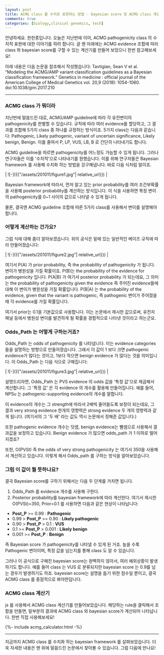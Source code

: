 ```yaml
---
layout: post
title: ACMG class 를 수치로 표현하는 방법 - bayesian score 및 ACMG class 계산기
comments: true
categories: [biology,clinical genomics, tech]
---
```


안녕하세요. 한헌종입니다.
오늘은 지난번에 이어, ACMG pathogenicity class 의 수치적 표현에 대한 이야기를 하려 합니다.
글 맨 아래에는 ACMG evidence 조합에 따라 class 와 bayesian score를 구할 수 있는 계산기를 만들어 보았으니 한번 참고해보세요!

아래 내용은 다음 논문을 참조해서 작성했습니다:
Tavtigian, Sean V et al. “Modeling the ACMG/AMP variant classification guidelines as a Bayesian classification framework.” Genetics in medicine : official journal of the American College of Medical Genetics vol. 20,9 (2018): 1054-1060. doi:10.1038/gim.2017.210

---
### ACMG class 가 뭐더라

지난번에 말씀드린 대로, ACMG/AMP guideline에 따라 각 유전변이의 pathogenicity를 판별할 수 있습니다.
규칙에 따라 여러 evidence를 할당하고, 그 결과를 조합해 5가지 class 중 하나를 규정하는 방식이죠.
5가지 class는 다음과 같습니다: Pathogenic, Likely pathogenic, vairiant of uncertain significance, Likely benign, Benign.
이를 줄여서 P, LP, VUS, LB, B 로 간단히 나타내기도 합니다.

ACMG guideline을 따르면 pathogenicity를 어느정도 가늠할 수 있게 됩니다.
그러나 연구자들은 이를 '수치적'으로 나타내기를 원했습니다.
이를 위해 연구자들은 Bayesian framework 를 사용해 수치화 하는 방법을 강구해냅니다.
바로 다음 식처럼 말이죠.

| ![-]({{"/assets/201011/figure1.jpg"| relative_url}}) | 

Bayesian framework에 따라서, 먼저 알고 있는 prior probability를 여러 조건부확률을 사용해 posterior probability를 계산하는 방식입니다.
이 식을 사용하면 특정 변이의 pathogenicity를 0~1 사이의 값으로 나타낼 수 있게 됩니다.

물론, 결국엔 ACMG guideline 조합에 따른 5가지 class를 사용해서 변이를 설명해야 합니다.

### 어떻게 계산하는 건가요?
그럼 식에 대해 좀더 알아보겠습니다.
위의 공식은 밑에 있는 일반적인 베이즈 규칙에 따라 만들어졌습니다:

| ![-]({{"/assets/201011/figure2.jpg"| relative_url}}) | 

여기서 P(A) 가 prior probability, 즉 the probability of pathogenicity 가 됩니다.
변이가 병원성을 가질 확률이죠.
P(B)는 the probability of the evidence for pathogenicity 입니다.
P(A|B) 가 여기서 posterior probability 가 되는데요,
그 의미는 the probability of pathogenicity given the evidence 즉 주어진 evidence들에 대해 이 변이가 병원성을 가질 확률입니다.
P(B|A) 는 the probability of the evidence, given that the variant is pathogenic, 즉 pathogenic 변이가 주어졌을 때 각 evidence를 가질 확률입니다.

여기서 prior는 0.1을 기본값으로 사용합니다.
이는 논문에서 제시한 값으로써, 유전자 패널 등에서 병원성 변이를 발견하게 될 확률을 경험적으로 나타낸 것이라고 하는군요.

### Odds_Path 는 어떻게 구하는거죠?

Odds_Path 는 odds of pathogenicity 를 나타냅니다.
이는 evidence categories 들을 설명하는 방향으로 만들어졌습니다.
그래서 이 값이 1 보다 크면 pathogenic evidence가 많다는 것이고, 1보다 작으면 benign evidence 가 많다는 것을 의미입니다.
이 Odds_Path 는 다음 식으로 구해집니다:

| ![-]({{"/assets/201011/figure3.jpg"| relative_url}}) | 

설명드리자면, Odds_Path 는 PVS evidence 의 odds 값을 '특정 값'으로 제곱해서 계산합니다.
그 '특정 값' 은 각 evidence 의 개수를 활용해 만들어집니다.
예를 들어, NPSu 는 pathogenic-supporting evidence의 개수를 말합니다.

이 evidence의 개수는 그 strength에 따라서 2배씩 줄어들도록 보정이 되는데요,
그 결과 very strong evidence 한개의 영향력은 strong evidence 두 개의 영향력과 같게 됩니다.
(여기서의 그 '두 배' 라는 값도 역시 논문에서 정해준 값입니다.)

또한 pathogenic evidence 개수는 덧셈, benign evidence는 뺄셈으로 사용해서 결과값을 보정하고 있습니다.
Benign evidence 가 많으면 odds_path 가 1 이하로 떨어지겠죠?

또한, O(PVSt) 즉  the odds of very strong pathogenicity 는 여기서 350을 사용해서 계산하고 있습니다.
이렇게 해서 Odds_path 를 구하는 방식을 알아보았습니다.

### 그럼 이 값이 뭘 뜻하나요?
결국 Bayesian score를 구하기 위해서는 다음 두 단계를 거치면 됩니다.
1. Odds_Path 를 evidence 개수를 사용해 구한다.
1. Posterior probability를 bayesian framework에 따라 계산한다.
여기서 제시한 O(PVSt)=350, Prior=0.1 를 사용하면 다음과 같은 현상이 나타납니다:

- **Post_P** >= 0.99 : **Pathogenic**
- 0.99 > **Post_P** >= 0.90 : **Likely pathogenic**
- 0.90 > **Post_P** > 0.1 : **VUS**
- 0.1 >= **Post_P** > 0.001 : **Likely benign**
- 0.001 >= **Post_P** : **Benign**

즉 Bayesian score 가 pathogenicity를 나타낼 수 있게 된 거죠.
높을 수록 Pathogenic 변이이며, 특정 값을 넘는지를 통해 class 도 알 수 있습니다.

그러나 이 공식으로 구해진 bayesian score는 완벽하지 않아서, 여러 예외상황이 발생하기도 합니다.
예를 들어 class 는 VUS 로 분류되지만 bayesian score 는 0.9를 넘는 경우가 발생하기도 하죠.
bayesian score는 설명을 돕기 위한 점수일 뿐이고, 결국 ACMG class 를 중점적으로 봐야한답니다.

### ACMG class 계산기
js 를 사용해서 ACMG class 계산기를 만들어보았습니다.
해당하는 rule을 클릭해서 조합을 만들면, 밑부분의 결과에 ACMG class 와 bayesian score가 계산되어 나타납니다.
한번 직접 사용해보세요!

{%- include acmg_calculator.html -%}

---

지금까지 ACMG class 를 수치화 하는 bayesian framework 를 살펴보았습니다.
더욱 자세한 내용은 맨 위에 말씀드린 논문에서 찾아볼 수 있습니다.
그럼 다음에 만나요!